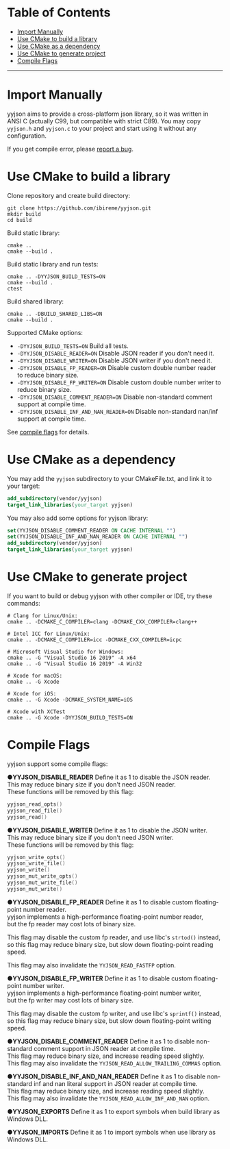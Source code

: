 # Table of Contents

* [Import Manually](#read-json)
* [Use CMake to build a library](#use-cmake-to-build-a-library)
* [Use CMake as a dependency](#use-cmake-as-a-dependency)
* [Use CMake to generate project](#use-cmake-to-generate-project)
* [Compile Flags](#compile-flags)


------
# Import Manually
yyjson aims to provide a cross-platform json library, so it was written in ANSI C (actually C99, but compatible with strict C89). You may copy `yyjson.h` and `yyjson.c` to your project and start using it without any configuration.

If you get compile error, please [report a bug](https://github.com/ibireme/yyjson/issues/new?assignees=&labels=&template=bug_report.md).

# Use CMake to build a library
Clone repository and create build directory:
```shell
git clone https://github.com/ibireme/yyjson.git
mkdir build
cd build
```
Build static library:
```shell
cmake .. 
cmake --build .
```

Build static library and run tests:
```shell
cmake .. -DYYJSON_BUILD_TESTS=ON
cmake --build .
ctest
```

Build shared library:
```shell
cmake .. -DBUILD_SHARED_LIBS=ON
cmake --build .
```

Supported CMake options:

- `-DYYJSON_BUILD_TESTS=ON` Build all tests.
- `-DYYJSON_DISABLE_READER=ON` Disable JSON reader if you don't need it.
- `-DYYJSON_DISABLE_WRITER=ON` Disable JSON writer if you don't need it.
- `-DYYJSON_DISABLE_FP_READER=ON` Disable custom double number reader to reduce binary size.
- `-DYYJSON_DISABLE_FP_WRITER=ON` Disable custom double number writer to reduce binary size.
- `-DYYJSON_DISABLE_COMMENT_READER=ON` Disable non-standard comment support at compile time.
- `-DYYJSON_DISABLE_INF_AND_NAN_READER=ON` Disable non-standard nan/inf support at compile time.

See [compile flags](#compile-flags) for details.

# Use CMake as a dependency

You may add the `yyjson` subdirectory to your CMakeFile.txt, and link it to your target:
```cmake
add_subdirectory(vendor/yyjson)
target_link_libraries(your_target yyjson)
```

You may also add some options for yyjson library:
```cmake
set(YYJSON_DISABLE_COMMENT_READER ON CACHE INTERNAL "")
set(YYJSON_DISABLE_INF_AND_NAN_READER ON CACHE INTERNAL "")
add_subdirectory(vendor/yyjson)
target_link_libraries(your_target yyjson)
```

# Use CMake to generate project
If you want to build or debug yyjson with other compiler or IDE, try these commands:
```shell
# Clang for Linux/Unix:
cmake .. -DCMAKE_C_COMPILER=clang -DCMAKE_CXX_COMPILER=clang++

# Intel ICC for Linux/Unix:
cmake .. -DCMAKE_C_COMPILER=icc -DCMAKE_CXX_COMPILER=icpc

# Microsoft Visual Studio for Windows:
cmake .. -G "Visual Studio 16 2019" -A x64
cmake .. -G "Visual Studio 16 2019" -A Win32

# Xcode for macOS:
cmake .. -G Xcode

# Xcode for iOS:
cmake .. -G Xcode -DCMAKE_SYSTEM_NAME=iOS

# Xcode with XCTest
cmake .. -G Xcode -DYYJSON_BUILD_TESTS=ON
```


# Compile Flags
yyjson support some compile flags:

●**YYJSON_DISABLE_READER**
Define it as 1 to disable the JSON reader.<br/>
This may reduce binary size if you don't need JSON reader.<br/>
These functions will be removed by this flag:
```c
yyjson_read_opts()
yyjson_read_file()
yyjson_read()
```

●**YYJSON_DISABLE_WRITER**
Define it as 1 to disable the JSON writer.<br/>
This may reduce binary size if you don't need JSON writer.<br/>
These functions will be removed by this flag:
```c
yyjson_write_opts()
yyjson_write_file()
yyjson_write()
yyjson_mut_write_opts()
yyjson_mut_write_file()
yyjson_mut_write()
```

●**YYJSON_DISABLE_FP_READER**
Define it as 1 to disable custom floating-point number reader.<br/>
yyjson implements a high-performance floating-point number reader,<br/>
but the fp reader may cost lots of binary size.<br/>

This flag may disable the custom fp reader, and use libc's `strtod()` instead,<br/>
so this flag may reduce binary size, but slow down floating-point reading speed.<br/>

This flag may also invalidate the `YYJSON_READ_FASTFP` option. 

●**YYJSON_DISABLE_FP_WRITER**
Define it as 1 to disable custom floating-point number writer.<br/>
yyjson implements a high-performance floating-point number writer,<br/>
but the fp writer may cost lots of binary size.<br/>

This flag may disable the custom fp writer, and use libc's `sprintf()` instead,<br/>
so this flag may reduce binary size, but slow down floating-point writing speed.<br/>

●**YYJSON_DISABLE_COMMENT_READER**
Define it as 1 to disable non-standard comment support in JSON reader at compile time.<br/>
This flag may reduce binary size, and increase reading speed slightly.<br/>
This flag may also invalidate the `YYJSON_READ_ALLOW_TRAILING_COMMAS` option.

●**YYJSON_DISABLE_INF_AND_NAN_READER**
Define it as 1 to disable non-standard inf and nan literal support in JSON reader at compile time.<br/>
This flag may reduce binary size, and increase reading speed slightly.<br/>
This flag may also invalidate the `YYJSON_READ_ALLOW_INF_AND_NAN` option.

●**YYJSON_EXPORTS**
Define it as 1 to export symbols when build library as Windows DLL.

●**YYJSON_IMPORTS**
Define it as 1 to import symbols when use library as Windows DLL.
